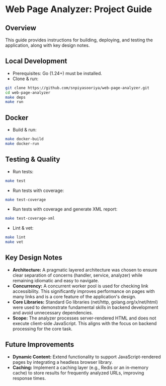# Web Page Analyzer: Project Guide

## Overview
This guide provides instructions for building, deploying, and testing the application, along with key design notes.

## Local Development
- Prerequisites: Go (1.24+) must be installed.
- Clone & run:
```bash
git clone https://github.com/snpiyasooriya/web-page-analyzer.git
cd web-page-analyzer
make deps
make run
```

## Docker
- Build & run:
```bash
make docker-build
make docker-run
```

## Testing & Quality
- Run tests:
```bash
make test
```
- Run tests with coverage:
```bash
make test-coverage
```
- Run tests with coverage and generate XML report:
```bash
make test-coverage-xml
```
- Lint & vet:
```bash
make lint
make vet
```

## Key Design Notes
- **Architecture:** A pragmatic layered architecture was chosen to ensure clear separation of concerns (handler, service, analyzer) while remaining idiomatic and easy to navigate.
- **Concurrency:** A concurrent worker pool is used for checking link accessibility. This significantly improves performance on pages with many links and is a core feature of the application's design.
- **Core Libraries:** Standard Go libraries (net/http, golang.org/x/net/html) were used to demonstrate fundamental skills in backend development and avoid unnecessary dependencies.
- **Scope:** The analyzer processes server-rendered HTML and does not execute client-side JavaScript. This aligns with the focus on backend processing for the core task.

## Future Improvements
- **Dynamic Content:** Extend functionality to support JavaScript-rendered pages by integrating a headless browser library.
- **Caching:** Implement a caching layer (e.g., Redis or an in-memory cache) to store results for frequently analyzed URLs, improving response times.


